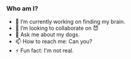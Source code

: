 ### Who am I?

<!-- **CharlieNoAngels/CharlieNoAngels** is a ✨ _special_ ✨ repository because its `README.md` (this file) appears on your GitHub profile. -->

- 🤯 I’m currently working on finding my brain.
- 👯 I’m looking to collaborate on 😈
- 💬 Ask me about my dogs.
- 📫 How to reach me: Can you?
- ⚡ Fun fact: I'm not real.


